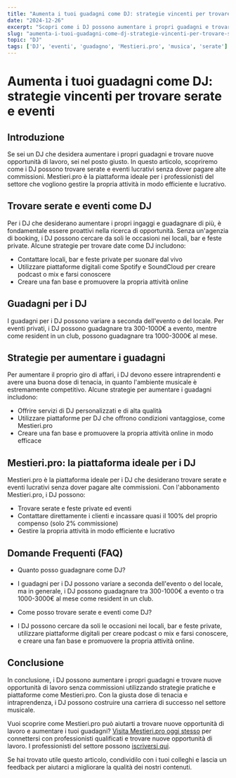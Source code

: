 ```yaml
---
title: "Aumenta i tuoi guadagni come DJ: strategie vincenti per trovare serate e eventi"
date: "2024-12-26"
excerpt: "Scopri come i DJ possono aumentare i propri guadagni e trovare nuove opportunità di lavoro senza commissioni. Strategie pratiche per il successo nel settore musicale."
slug: "aumenta-i-tuoi-guadagni-come-dj-strategie-vincenti-per-trovare-serate-e-eventi"
topic: "DJ"
tags: ['DJ', 'eventi', 'guadagno', 'Mestieri.pro', 'musica', 'serate']
---
```

# Aumenta i tuoi guadagni come DJ: strategie vincenti per trovare serate e eventi

## Introduzione

Se sei un DJ che desidera aumentare i propri guadagni e trovare nuove opportunità di lavoro, sei nel posto giusto. In questo articolo, scopriremo come i DJ possono trovare serate e eventi lucrativi senza dover pagare alte commissioni. Mestieri.pro è la piattaforma ideale per i professionisti del settore che vogliono gestire la propria attività in modo efficiente e lucrativo.

## Trovare serate e eventi come DJ

Per i DJ che desiderano aumentare i propri ingaggi e guadagnare di più, è fondamentale essere proattivi nella ricerca di opportunità. Senza un'agenzia di booking, i DJ possono cercare da soli le occasioni nei locali, bar e feste private. Alcune strategie per trovare date come DJ includono:

* Contattare locali, bar e feste private per suonare dal vivo
* Utilizzare piattaforme digitali come Spotify e SoundCloud per creare podcast o mix e farsi conoscere
* Creare una fan base e promuovere la propria attività online

## Guadagni per i DJ

I guadagni per i DJ possono variare a seconda dell'evento o del locale. Per eventi privati, i DJ possono guadagnare tra 300-1000€ a evento, mentre come resident in un club, possono guadagnare tra 1000-3000€ al mese.

## Strategie per aumentare i guadagni

Per aumentare il proprio giro di affari, i DJ devono essere intraprendenti e avere una buona dose di tenacia, in quanto l'ambiente musicale è estremamente competitivo. Alcune strategie per aumentare i guadagni includono:

* Offrire servizi di DJ personalizzati e di alta qualità
* Utilizzare piattaforme per DJ che offrono condizioni vantaggiose, come Mestieri.pro
* Creare una fan base e promuovere la propria attività online in modo efficace

## Mestieri.pro: la piattaforma ideale per i DJ

Mestieri.pro è la piattaforma ideale per i DJ che desiderano trovare serate e eventi lucrativi senza dover pagare alte commissioni. Con l'abbonamento Mestieri.pro, i DJ possono:

* Trovare serate e feste private ed eventi
* Contattare direttamente i clienti e incassare quasi il 100% del proprio compenso (solo 2% commissione)
* Gestire la propria attività in modo efficiente e lucrativo

## Domande Frequenti (FAQ)

* Quanto posso guadagnare come DJ?
 + I guadagni per i DJ possono variare a seconda dell'evento o del locale, ma in generale, i DJ possono guadagnare tra 300-1000€ a evento o tra 1000-3000€ al mese come resident in un club.
* Come posso trovare serate e eventi come DJ?
 + I DJ possono cercare da soli le occasioni nei locali, bar e feste private, utilizzare piattaforme digitali per creare podcast o mix e farsi conoscere, e creare una fan base e promuovere la propria attività online.

## Conclusione

In conclusione, i DJ possono aumentare i propri guadagni e trovare nuove opportunità di lavoro senza commissioni utilizzando strategie pratiche e piattaforme come Mestieri.pro. Con la giusta dose di tenacia e intraprendenza, i DJ possono costruire una carriera di successo nel settore musicale. 

Vuoi scoprire come Mestieri.pro può aiutarti a trovare nuove opportunità di lavoro e aumentare i tuoi guadagni? [Visita Mestieri.pro oggi stesso](https://mestieri.pro/info) per connettersi con professionisti qualificati e trovare nuove opportunità di lavoro. I professionisti del settore possono [iscriversi qui](https://mestieri.pro/info). 

Se hai trovato utile questo articolo, condividilo con i tuoi colleghi e lascia un feedback per aiutarci a migliorare la qualità dei nostri contenuti.
